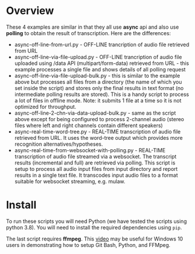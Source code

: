 # Overview

These 4 examples are similar in that they all use **async** api and also use **polling** to obtain the result of transcription. Here are the differences: 
* async-off-line-from-url.py - OFF-LINE trancription of audio file retrieved from URL
* async-off-line-via-file-upload.py - OFF-LINE trancription of audio file uploaded using /data API (multipart/form-data)
retrieved from URL - this example processes a single file and shows details of all polling request
* async-off-line-via-file-upload-bulk.py - this is similar to the example above but processes all files from a directory (the name of which you set inside the script) and stores only the final results in text format (no intermediate polling results are stored). This is a handy script to process a lot of files in offline mode. Note: it submits 1 file at a time so it is not optimized for throughput.  
* async-off-line-2-chn-via-data-upload-bulk.py - same as the script above except for being configured to process 2-channel audio (stereo files where left and right channels contain different speakers)
* async-real-time-word-tree.py - REAL-TIME transcription of audio file retrieved from URL. It uses the word-tree output which provides more recognition alternatives/hypotheses.
* async-real-time-from-websocket-with-polling.py - REAL-TIME transcription of audio file streamed via a websocket. The transcript results (incremental and full) are retrieved via polling. This script is setup to process all audio input files from input directory and report results in a single text file. It transcodes input audio files to a format suitable for websocket streaming, e.g. mulaw. 

# Install
To run these scripts you will need Python (we have tested the scripts using python 3.8). You will need to install the required dependencies using `pip`.

The last script requires **ffmpeg**. This [video](https://www.youtube.com/watch?v=HmoCT7Km0wo) may be useful for Windows 10 users in demonstrating how to setup Git Bash, Python, and FFMpeg.  
